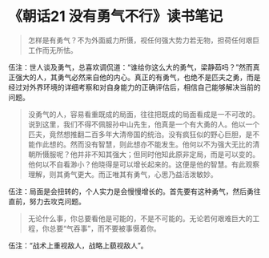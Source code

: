 # 《朝话21 没有勇气不行》读书笔记

> 怎样是有勇气？不为外面威力所慑，视任何强大势力若无物，担荷任何艰巨工作而无所怯。

伍注：世人谈及勇气，总喜欢调侃道：“谁给你这么大的勇气，梁静茹吗？”然而真正强大的人，其勇气必然来自他的内心。真正的有勇气，也绝不是匹夫之勇，而是经过对外界环境的详细考察和对自身能力的正确评估后，相信自己能够解决当前的问题。

> 没勇气的人，容易看重既成的局面，往往把既成的局面看成是一不可改的。说到这里，我们不得不佩服孙中山先生，他真是一个有大勇的人。他以一个匹夫，竟然想推翻二百多年大清帝国的统治。没有疯狂似的野心巨胆，是不能作此想的。然而没有智慧，则此想亦不能发生。他何以不为强大无比的清朝所慑服呢？他并非不知其强大；但同时他知此原非定局，而是可以变的。他何以不自看渺小？他晓得是可以增长起来的。这便是他的智慧。有此观察理解，则其勇气更大。而正唯其有勇气，心思乃益活泼敏妙。

伍注：局面是会扭转的，个人实力是会慢慢增长的。首先要有这种勇气，然后勇往直前，努力去攻克问题。

> 无论什么事，你总要看他是可能的，不是不可能的。无论若何艰难巨大的工程，你总要“气吞事”，而不要被事慑着你。

伍注：“战术上重视敌人，战略上藐视敌人”。
